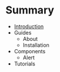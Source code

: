 # Summary

* [Introduction](README.md)
* Guides
   * About
   * Installation
* Components
   * Alert
* Tutorials

